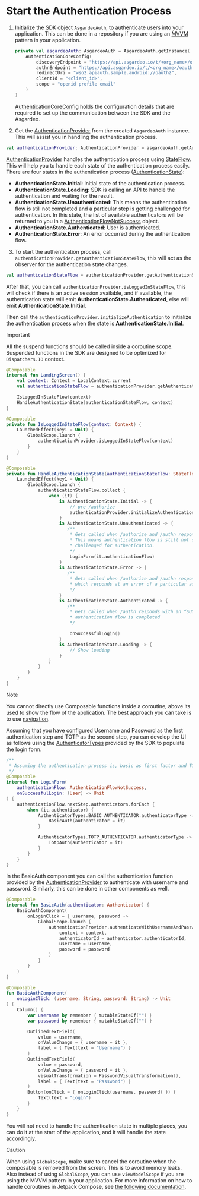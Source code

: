 <!--
 * Copyright (c) 2024, WSO2 LLC. (https://www.wso2.com).
 *
 * WSO2 LLC. licenses this file to you under the Apache License,
 * Version 2.0 (the "License"); you may not use this file except
 * in compliance with the License.
 * You may obtain a copy of the License at
 *
 *     http://www.apache.org/licenses/LICENSE-2.0
 *
 * Unless required by applicable law or agreed to in writing,
 * software distributed under the License is distributed on an
 * "AS IS" BASIS, WITHOUT WARRANTIES OR CONDITIONS OF ANY
 * KIND, either express or implied. See the License for the
 * specific language governing permissions and limitations
 * under the License.
-->

# Start the Authentication Process

1. Initialize the SDK object `AsgardeoAuth`, to authenticate users into your application. This can be done in a repository if you are using an [MVVM](https://www.geeksforgeeks.org/mvvm-model-view-viewmodel-architecture-pattern-in-android/) pattern in your application.

    ```kotlin
    private val asgardeoAuth: AsgardeoAuth = AsgardeoAuth.getInstance(
        AuthenticationCoreConfig(
            discoveryEndpoint = "https://api.asgardeo.io/t/<org_name>/oauth2/token/.well-known/openid-configuration",
            authnEndpoint = "https://api.asgardeo.io/t/<org_name>/oauth2/authn",
            redirectUri = "wso2.apiauth.sample.android://oauth2",
            clientId = "<client_id>",
            scope = "openid profile email"
        )
    )
    ```
    <a href="/mobile-ui-sdks/android/api/core-auth-direct/io.asgardeo.android.core_auth_direct.core_config/-authentication-core-config/index.html" target="_blank">AuthenticationCoreConfig</a> holds the configuration details that are required to set up the communication between the SDK and the Asgardeo.

2. Get the <a href="/mobile-ui-sdks/android/api/core-auth-direct/io.asgardeo.android.core_auth_direct.provider.providers.authentication/-authentication-provider/index.html" target="_blank">AuthenticationProvider</a> from the created `AsgardeoAuth` instance. This will assist you in handling the authentication process.

```kotlin
val authenticationProvider: AuthenticationProvider = asgardeoAuth.getAuthenticationProvider()
```

<a href="/mobile-ui-sdks/android/api/core-auth-direct/io.asgardeo.android.core_auth_direct.provider.providers.authentication/-authentication-provider/index.html" target="_blank">AuthenticationProvider</a> handles the authentication process using [StateFlow](https://developer.android.com/kotlin/flow/stateflow-and-sharedflow#stateflow). This will help you to handle each state of the authentication process easily. There are four states in the authentication process (<a href="/mobile-ui-sdks/android/api/core-auth-direct/io.asgardeo.android.core_auth_direct.models.state/-authentication-state/index.html" target="_blank">AuthenticationState</a>):

- **AuthenticationState.Initial**: Initial state of the authentication process.
- **AuthenticationState.Loading**: SDK is calling an API to handle the authentication and waiting for the result.
- **AuthenticationState.Unauthenticated**: This means the authentication flow is still not completed and a particular step is getting challenged for authentication. In this state, the list of available authenticators will be returned to you in a 
<a href="/mobile-ui-sdks/android/api/core-auth-direct/io.asgardeo.android.core_auth_direct.models.authentication_flow/-authentication-flow-not-success/index.html" target="_blank">AuthenticationFlowNotSuccess</a> object.
- **AuthenticationState.Authenticated**: User is authenticated.
- **AuthenticationState.Error**: An error occurred during the authentication flow.

3. To start the authentication process, call `authenticationProvider.getAuthenticationStateFlow`, this will act as the observer for the authentication state changes.

```kotlin
val authenticationStateFlow = authenticationProvider.getAuthenticationStateFlow()
```

After that, you can call `authenticationProvider.isLoggedInStateFlow`, this will check if there is an active session available, and if available, the authentication state will emit **AuthenticationState.Authenticated**, else will emit **AuthenticationState.Initial**. 

Then call the `authenticationProvider.initializeAuthentication` to initialize the authentication process when the state is **AuthenticationState.Initial**.

> [!IMPORTANT]
> All the suspend functions should be called inside a coroutine scope. Suspended functions in the SDK are designed to be optimized for `Dispatchers.IO` context.

```kotlin
@Composable
internal fun LandingScreen() {
    val context: Context = LocalContext.current
    val authenticationStateFlow = authenticationProvider.getAuthenticationStateFlow()

    IsLoggedInStateFlow(context)
    HandleAuthenticationState(authenticationStateFlow, context)
}

@Composable
private fun IsLoggedInStateFlow(context: Context) {
    LaunchedEffect(key1 = Unit) {
        GlobalScope.launch {
            authenticationProvider.isLoggedInStateFlow(context)
        }
    }
}

@Composable
private fun HandleAuthenticationState(authenticationStateFlow: StateFlow<AuthenticationState>) {
    LaunchedEffect(key1 = Unit) {
        GlobalScope.launch {
            authenticationStateFlow.collect {
                when (it) {
                    is AuthenticationState.Initial -> {
                        // pre /authorize
                        authenticationProvider.initializeAuthentication(context)  // [!code highlight]
                    }
                    is AuthenticationState.Unauthenticated -> {
                       /** 
                        * Gets called when /authorize and /authn responds with an “INCOMPLETE” state. 
                        * This means authentication flow is still not completed and a particular step is getting
                        * challenged for authentication.
                        */
                        LoginForm(it.authenticationFlow)
                    }
                    is AuthenticationState.Error -> {
                       /** 
                        * Gets called when /authorize and /authn responds with an “FAIL_INCOMPLETE” state 
                        * which responds at an error of a particular authentication step
                        */
                    }
                    is AuthenticationState.Authenticated -> {
                       /** 
                        * Gets called when /authn responds with an “SUCCESS” state. This means 
                        * authentication flow is completed
                        */

                        onSuccessfulLogin()
                    }
                    is AuthenticationState.Loading -> {
                        // Show loading
                    }
                }
            }
        }
    }
}
```

> [!NOTE]
> You cannot directly use Composable functions inside a coroutine, above its used to show the flow of the application. The best approach you can take is to use [navigation](https://developer.android.com/guide/navigation).

Assuming that you have configured Username and Password as the first authentication step and TOTP as the second step, you can develop the UI as follows using the <a href="/mobile-ui-sdks/android/api/core-auth-direct/io.asgardeo.android.core_auth_direct.models.autheniticator/-authenticator-types/index.html" target="_blank">AuthenticatorTypes</a> provided by the SDK to populate the login form.
```kotlin
/**
 * Assuming the authentication process is, basic as first factor and TOTP as second factor
 */
@Composable
internal fun LoginForm(
    authenticationFlow: AuthenticationFlowNotSuccess,
    onSuccessfulLogin: (User) -> Unit
) {
    authenticationFlow.nextStep.authenticators.forEach {
        when (it.authenticator) {
            AuthenticatorTypes.BASIC_AUTHENTICATOR.authenticatorType -> { // [!code highlight]
                BasicAuth(authenticator = it)
            }

            AuthenticatorTypes.TOTP_AUTHENTICATOR.authenticatorType -> { // [!code highlight]
                TotpAuth(authenticator = it)
            }
        }
    }
}
```

In the BasicAuth component you can call the authentication function provided by the <a href="/mobile-ui-sdks/android/api/core-auth-direct/io.asgardeo.android.core_auth_direct.provider.providers.authentication/-authentication-provider/index.html" target="_blank">AuthenticationProvider</a> to authenticate with username and password. Similarly, this can be done in other components as well.
```kotlin
@Composable
internal fun BasicAuth(authenticator: Authenticator) {
    BasicAuthComponent(
        onLoginClick = { username, password ->
            GlobalScope.launch {
                authenticationProvider.authenticateWithUsernameAndPassword(
                    context = context,
                    authenticatorId = authenticator.authenticatorId,
                    username = username,
                    password = password
                )
            }
        }
    )
}

@Composable
fun BasicAuthComponent(
    onLoginClick: (username: String, password: String) -> Unit
) {
    Column() {
        var username by remember { mutableStateOf("") }
        var password by remember { mutableStateOf("") }

        OutlinedTextField(
            value = username,
            onValueChange = { username = it },
            label = { Text(text = "Username") }
        )
        OutlinedTextField(
            value = password,
            onValueChange = { password = it },
            visualTransformation = PasswordVisualTransformation(),
            label = { Text(text = "Password") }
        )
        Button(onClick = { onLoginClick(username, password) }) {
            Text(text = "Login")
        }
    }
}
```

You will not need to handle the authentication state in multiple places, you can do it at the start of the application, and it will handle the state accordingly.

> [!CAUTION]
> When using `GlobalScope`, make sure to cancel the coroutine when the composable is removed from the screen. This is to avoid memory leaks.
> Also instead of using `GlobalScope`, you can use `viewModelScope` if you are using the MVVM pattern in your application.
> For more information on how to handle coroutines in Jetpack Compose, see [the following documentation](https://kotlinlang.org/api/kotlinx.coroutines/kotlinx-coroutines-core/kotlinx.coroutines/-global-scope/).